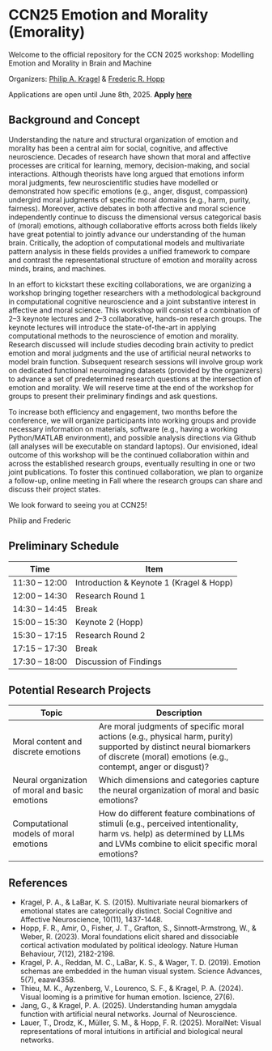 # CCN25 Emotion and Morality (Emorality)
Welcome to the official repository for the CCN 2025 workshop: Modelling Emotion and Morality in Brain and Machine

Organizers: 
[Philip A. Kragel](https://www.ecco-lab.org/people) & [Frederic R. Hopp](https://leibniz-psychology.org/forschung-am-zpid/big-data-in-psychology/moral-computing-lab)

Applications are open until June 8th, 2025. **Apply [here]()**

## Background and Concept
Understanding the nature and structural organization of emotion and morality has been a central aim for social, cognitive, and affective neuroscience. Decades of research have shown that moral and affective processes are critical for learning, memory, decision-making, and social interactions. Although theorists have long argued that emotions inform moral judgments, few neuroscientific studies have modelled or demonstrated how specific emotions (e.g., anger, disgust, compassion) undergird moral judgments of specific moral domains (e.g., harm, purity, fairness). Moreover, active debates in both affective and moral science independently continue to discuss the dimensional versus categorical basis of (moral) emotions, although collaborative efforts across both fields likely have great potential to jointly advance our understanding of the human brain. Critically, the adoption of computational models and multivariate pattern analysis in these fields provides a unified framework to compare and contrast the representational structure of emotion and morality across minds, brains, and machines. 

In an effort to kickstart these exciting collaborations, we are organizing a workshop bringing together researchers with a methodological background in computational cognitive neuroscience and a joint substantive interest in affective and moral science. This workshop will consist of a combination of 2–3 keynote lectures and 2–3 collaborative, hands-on research groups. The keynote lectures will introduce the state-of-the-art in applying computational methods to the neuroscience of emotion and morality. Research discussed will include studies decoding brain activity to predict emotion and moral judgments and the use of artificial neural networks to model brain function. Subsequent research sessions will involve group work on dedicated functional neuroimaging datasets (provided by the organizers) to advance a set of predetermined research questions at the intersection of emotion and morality. We will reserve time at the end of the workshop for groups to present their preliminary findings and ask questions. 

To increase both efficiency and engagement, two months before the conference, we will organize participants into working groups and provide necessary information on materials, software (e.g., having a working Python/MATLAB environment), and possible analysis directions via Github (all analyses will be executable on standard laptops). Our envisioned, ideal outcome of this workshop will be the continued collaboration within and across the established research groups, eventually resulting in one or two joint publications. To foster this continued collaboration, we plan to organize a follow-up, online meeting in Fall where the research groups can share and discuss their project states.

We look forward to seeing you at CCN25! 

Philip and Frederic

## Preliminary Schedule
| Time            | Item                                |
|-----------------|-------------------------------------|
| 11:30 – 12:00   | Introduction & Keynote 1 (Kragel & Hopp) |
| 12:00 – 14:30   | Research Round 1                    |
| 14:30 – 14:45   | Break                               |
| 15:00 – 15:30   | Keynote 2 (Hopp)                    |
| 15:30 – 17:15   | Research Round 2                    |
| 17:15 – 17:30   | Break                               |
| 17:30 – 18:00   | Discussion of Findings              |

## Potential Research Projects
| Topic                                               | Description |
|-----------------------------------------------------|-------------|
| Moral content and discrete emotions                | Are moral judgments of specific moral actions (e.g., physical harm, purity) supported by distinct neural biomarkers of discrete (moral) emotions (e.g., contempt, anger or disgust)? |
| Neural organization of moral and basic emotions    | Which dimensions and categories capture the neural organization of moral and basic emotions? |
| Computational models of moral emotions             | How do different feature combinations of stimuli (e.g., perceived intentionality, harm vs. help) as determined by LLMs and LVMs combine to elicit specific moral emotions? |


## References
- Kragel, P. A., & LaBar, K. S. (2015). Multivariate neural biomarkers of emotional states are categorically distinct. Social Cognitive and Affective Neuroscience, 10(11), 1437-1448.
- Hopp, F. R., Amir, O., Fisher, J. T., Grafton, S., Sinnott-Armstrong, W., & Weber, R. (2023). Moral foundations elicit shared and dissociable cortical activation modulated by political ideology. Nature Human Behaviour, 7(12), 2182-2198.
- Kragel, P. A., Reddan, M. C., LaBar, K. S., & Wager, T. D. (2019). Emotion schemas are embedded in the human visual system. Science Advances, 5(7), eaaw4358.
- Thieu, M. K., Ayzenberg, V., Lourenco, S. F., & Kragel, P. A. (2024). Visual looming is a primitive for human emotion. Iscience, 27(6).
- Jang, G., & Kragel, P. A. (2025). Understanding human amygdala function with artificial neural networks. Journal of Neuroscience.
- Lauer, T., Drodz, K., Müller, S. M., & Hopp, F. R. (2025). MoralNet: Visual representations of moral intuitions in artificial and biological neural networks. 
